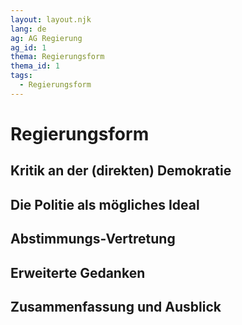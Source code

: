 ```yaml
---
layout: layout.njk
lang: de
ag: AG Regierung
ag_id: 1
thema: Regierungsform
thema_id: 1
tags:
  - Regierungsform
---
```

# Regierungsform

## Kritik an der (direkten) Demokratie


## Die Politie als mögliches Ideal


## Abstimmungs-Vertretung


## Erweiterte Gedanken


## Zusammenfassung und Ausblick

